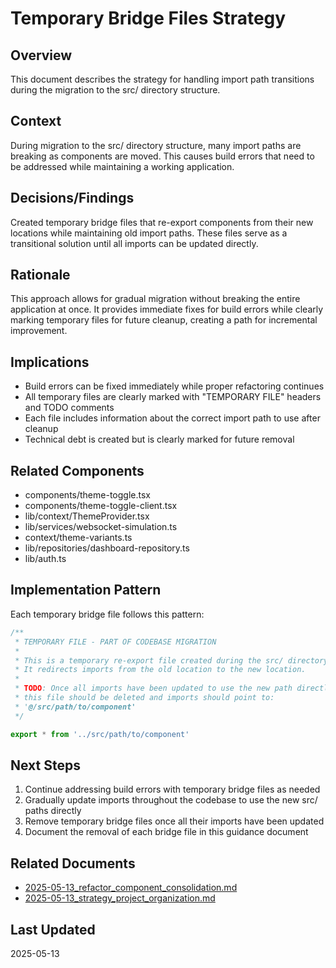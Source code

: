 # Temporary Bridge Files Strategy

## Overview

This document describes the strategy for handling import path transitions during the migration to the src/ directory structure.

## Context

During migration to the src/ directory structure, many import paths are breaking as components are moved. This causes build errors that need to be addressed while maintaining a working application.

## Decisions/Findings

Created temporary bridge files that re-export components from their new locations while maintaining old import paths. These files serve as a transitional solution until all imports can be updated directly.

## Rationale

This approach allows for gradual migration without breaking the entire application at once. It provides immediate fixes for build errors while clearly marking temporary files for future cleanup, creating a path for incremental improvement.

## Implications

- Build errors can be fixed immediately while proper refactoring continues
- All temporary files are clearly marked with "TEMPORARY FILE" headers and TODO comments
- Each file includes information about the correct import path to use after cleanup
- Technical debt is created but is clearly marked for future removal

## Related Components

- components/theme-toggle.tsx
- components/theme-toggle-client.tsx
- lib/context/ThemeProvider.tsx
- lib/services/websocket-simulation.ts
- context/theme-variants.ts
- lib/repositories/dashboard-repository.ts
- lib/auth.ts

## Implementation Pattern

Each temporary bridge file follows this pattern:

```typescript
/**
 * TEMPORARY FILE - PART OF CODEBASE MIGRATION
 * 
 * This is a temporary re-export file created during the src/ directory migration.
 * It redirects imports from the old location to the new location.
 * 
 * TODO: Once all imports have been updated to use the new path directly,
 * this file should be deleted and imports should point to:
 * '@/src/path/to/component'
 */

export * from '../src/path/to/component'
```

## Next Steps

1. Continue addressing build errors with temporary bridge files as needed
2. Gradually update imports throughout the codebase to use the new src/ paths directly
3. Remove temporary bridge files once all their imports have been updated
4. Document the removal of each bridge file in this guidance document

## Related Documents

- [2025-05-13_refactor_component_consolidation.md](./2025-05-13_refactor_component_consolidation.md)
- [2025-05-13_strategy_project_organization.md](./2025-05-13_strategy_project_organization.md)

## Last Updated

2025-05-13